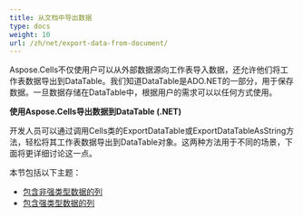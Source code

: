 ```yaml
---
title: 从文档中导出数据
type: docs
weight: 10
url: /zh/net/export-data-from-document/
---
```


Aspose.Cells不仅使用户可以从外部数据源向工作表导入数据，还允许他们将工作表数据导出到DataTable。我们知道DataTable是ADO.NET的一部分，用于保存数据。一旦数据存储在DataTable中，根据用户的需求可以以任何方式使用。

**使用Aspose.Cells导出数据到DataTable (.NET)**

开发人员可以通过调用Cells类的ExportDataTable或ExportDataTableAsString方法，轻松将其工作表数据导出到DataTable对象。这两种方法用于不同的场景，下面将更详细讨论这一点。

本节包括以下主题：

- [包含非强类型数据的列](/cells/zh/net/columns-containing-non-strongly-typed-data/)
- [包含强类型数据的列](/cells/zh/net/columns-containing-strongly-typed-data/)
